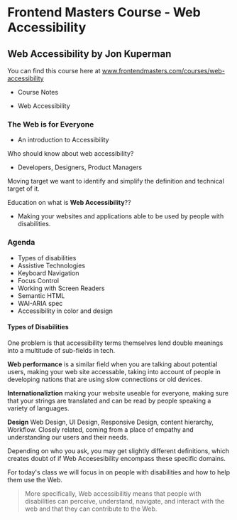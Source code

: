 # Frontend Masters Course - Web Accessibility
## Web Accessibility by Jon Kuperman

You can find this course here at www.frontendmasters.com/courses/web-accessibility

- Course Notes

* Web Accessibility

### The Web is for Everyone
 - An  introduction  to  Accessibility

 Who should know about web accessibility?
 * Developers, Designers, Product Managers

 Moving target we want to identify and simplify the definition and technical target of it.

 Education on what is **Web Accessibility**??

 * Making your websites and applications able to be used by people with disabilities.

###  Agenda

* Types  of disabilities
* Assistive Technologies
* Keyboard Navigation
* Focus Control
* Working with Screen Readers
* Semantic HTML
* WAI-ARIA spec
* Accessibility in color and design

#### Types of Disabilities

One problem is that accessibility terms themselves lend double meanings into a multitude of sub-fields in tech.

**Web performance** is a similar field when you are talking about potential users, making your web site accessable, taking into account of people in developing nations that are using slow connections or old devices.

**Internationaliztion** making your website useable for everyone, making sure that your strings are translated and can be read by people speaking a variety of languages.

**Design** Web Design, UI Design, Responsive Design, content hierarchy, Workflow. Closely related, coming from a place of empathy and  understanding our users and their needs.

Depending on who you ask, you may get slightly different definitions, which creates doubt of if Web Accesesibility encompass these specific domains.

For today's class we will focus in on people with disabilities and how to help them use the Web.


> More specifically, Web accessibilitiy  means that people with  disabilities can perceive, understand, navigate, and interact with the web and that they can contribute to the Web.


